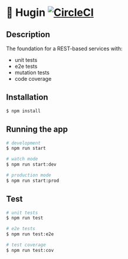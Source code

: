 # 🦅 Hugin [![CircleCI](https://circleci.com/gh/ibudasov/hugin/tree/master.svg?style=svg)](https://circleci.com/gh/ibudasov/hugin/tree/master)

## Description

The foundation for a REST-based services with:

- unit tests
- e2e tests
- mutation tests
- code coverage

## Installation

```bash
$ npm install
```

## Running the app

```bash
# development
$ npm run start

# watch mode
$ npm run start:dev

# production mode
$ npm run start:prod
```

## Test

```bash
# unit tests
$ npm run test

# e2e tests
$ npm run test:e2e

# test coverage
$ npm run test:cov
```